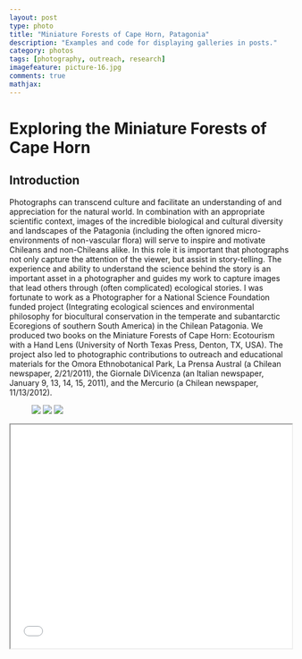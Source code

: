 ```yaml
---
layout: post
type: photo
title: "Miniature Forests of Cape Horn, Patagonia"
description: "Examples and code for displaying galleries in posts."
category: photos
tags: [photography, outreach, research]
imagefeature: picture-16.jpg
comments: true
mathjax: 
---
```

#	Exploring the Miniature Forests of Cape Horn
 
##	Introduction
Photographs can transcend culture and facilitate an understanding of and appreciation for the natural world. In combination with an appropriate scientific context, images of the incredible biological and cultural diversity and landscapes of the Patagonia (including the often ignored micro-environments of non-vascular flora) will serve to inspire and motivate Chileans and non-Chileans alike. In this role it is important that photographs not only capture the attention of the viewer, but assist in story-telling. The experience and ability to understand the science behind the story is an important asset in a photographer and guides my work to capture images that lead others through (often complicated) ecological stories. I was fortunate to work as a Photographer for a National Science Foundation funded project (Integrating ecological sciences and environmental philosophy for biocultural conservation in the temperate and subantarctic Ecoregions of southern South America) in the Chilean Patagonia. We produced two books on the Miniature Forests of Cape Horn: Ecotourism with a Hand Lens (University of North Texas Press, Denton, TX, USA). The project also led to photographic contributions to outreach and educational materials for the Omora Ethnobotanical Park, La Prensa Austral (a Chilean newspaper, 2/21/2011), the Giornale DiVicenza (an Italian newspaper, January 9, 13, 14, 15, 2011), and the Mercurio (a Chilean newspaper, 11/13/2012).

<figure class="third">
	<a href="{{ site.url }}/images/galleries/MiniatureForests/OmoraEcoTourism.png"><img src="{{ site.url }}/images/galleries/MiniatureForests/OmoraEcoTourism.png"></a>
	<a href="{{ site.url }}/images/galleries/MiniatureForests/PrensaAustral.png"><img src="{{ site.url }}/images/galleries/MiniatureForests/PrensaAustral.png"></a>
	<a href="{{ site.url }}/images/galleries/MiniatureForests/Vicenza.png"><img src="{{ site.url }}/images/galleries/MiniatureForests/Vicenza.png"></a>
</figure>

<iframe src="{{ site.url }}/images/galleries/MiniatureForests/index.html" style="width: 100%; height: 400px"></iframe>
